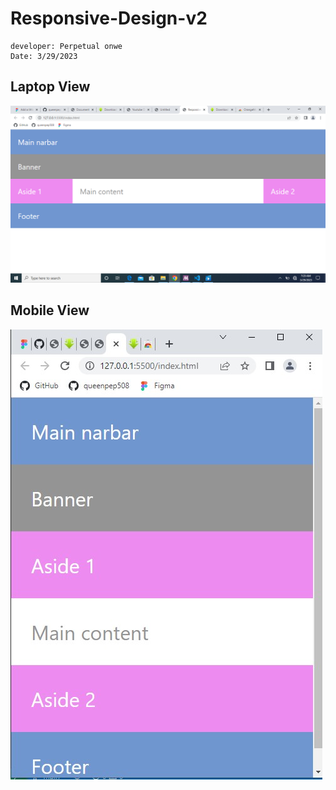 # Responsive-Design-v2

```
developer: Perpetual onwe
Date: 3/29/2023

```

## Laptop View
![](./img/Screenshot%20(1).png)

## Mobile View
![](./img/%7BAE92B089-8BD7-4C4E-BFA7-DD2EF196CCB4%7D.png.jpg)